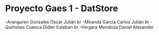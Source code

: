# Proyecto Gaes 1 - DatStore

-Aranguren Gonzales Oscar Julián
br
-Miranda García Carlos Julián
br
-Quiñones Cuenca Didier Esteban
br
-Vergara Mendoza Daniel Alexander
